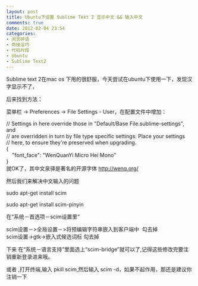 ```yaml
---
layout: post
title: Ubuntu下设置 Sublime Text 2 显示中文 && 输入中文
comments: true
date: 2012-02-04 23:54
categories:
- 闲言碎语
- 奇技淫巧
- 代码片段
- Ubuntu
- Sublime Text2
---
```


<p>Sublime text 2在mac os 下用的很舒服，今天尝试在ubuntu下使用一下，发现汉字显示不了，</p>
<p>后来找到方法：</p>
<p>菜单栏 -&gt; Preferences -&gt; File Settings - User，在配置文件中增加：</p>
<p><!--more--></p>
<p>// Settings in here override those in "Default/Base File.sublime-settings", and<br />// are overridden in turn by file type specific settings. Place your settings<br />// here, to ensure they're preserved when upgrading.<br />{<br />    "font_face": "WenQuanYi Micro Hei Mono"<br />}<br />就OK了，其中文泉驿是著名的开源字体 <a title="http://wenq.org/" href="http://wenq.org/" target="_blank">http://wenq.org/</a></p>
<p>然后我们来解决中文输入的问题</p>
<p>sudo apt-get install scim</p>
<p>sudo apt-get install scim-pinyin</p>
<p>在“系统－首选项－scim设置里“</p>
<p>scim设置－&gt;全局设置－&gt;将预编辑字符串嵌入到客户端中  勾去掉<br />scim设置-&gt;gtk-&gt;嵌入式候选词标 勾去掉</p>
<p>下来 在“系统－语言支持”里面选上“scim-bridge”就可以了,记得这些修改完要注销重新登录进来哦。</p>
<p>或者 ,打开终端,输入 pkill scim,然后输入 scim -d，如果不起作用，那还是建议你注销一下</p>				
